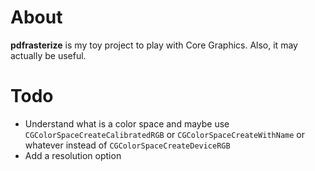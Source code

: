 About
=====
 **pdfrasterize** is my toy project to play with Core Graphics. Also, it may actually be useful.

Todo
====
 * Understand what is a color space and maybe use `CGColorSpaceCreateCalibratedRGB` or `CGColorSpaceCreateWithName` or whatever instead of `CGColorSpaceCreateDeviceRGB`
 * Add a resolution option
